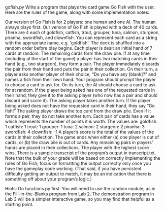 gofish.py
Write a program that plays the card game Go Fish with the user. Here are the rules of the game, along with some implementation notes:

Our version of Go Fish is for 2 players: one human and one AI. The human always plays first.
Our version of Go Fish is played with a deck of 40 cards. There are 4 each of goldfish, catfish, trout, grouper, tuna, salmon, sturgeon, piranha, swordfish, and clownfish. You can represent each card as a string with the appropriate name, e.g. 'goldfish'.
The deck is shuffled into a random order before play begins.
Each player is dealt an initial hand of 7 cards at random. The remaining cards form the draw pile.
If at any time (including at the start of the game) a player has two matching cards in their hand (e.g., two sturgeon), they form a pair. The player immediately discards the pair from their hand and puts the pair in their collection.
On their turn, a player asks another player of their choice, “Do you have any [blank]?” and names a fish from their own hand. Your program should prompt the player to choose a card to ask for. On its turn, the AI should choose a card to ask for at random.
If the player being asked has one of the requested cards in their hand, they give it to the asking player (who now has a pair and should discard and score it). The asking player takes another turn.
If the player being asked does not have the requested card in their hand, they say “Go fish!” The asking player draws the top card from the draw pile. Even if it forms a pair, they do not take another turn.
Each pair of cards has a value which represents the number of points it is worth. The values are:
goldfish: 1
catfish: 1
trout: 1
grouper: 1
tuna: 2
salmon: 2
sturgeon: 2
piranha: 3
swordfish: 4
clownfish: -1
A player’s score is the total of the values of the cards in their collection.
The game ends when either (a) one player is out of cards, or (b) the draw pile is out of cards. Any remaining pairs in players’ hands are placed in their collections. The player with the highest score wins.
There is a sample transcript of the program’s output in transcript.txt. Note that the bulk of your grade will be based on correctly implementing the rules of Go Fish; focus on formatting the output correctly only once you have the gameplay code working. (That said, if you have persistent difficulty getting an output to match, it may be an indication that there is something off about your program’s logic.)

Hints: Do functions.py first. You will need to use the random module, as in the Fill-in-the-Blanks program from Lab 2. The demonstration program in Lab 3 will be a simpler interactive game, so you may find that helpful as a starting point.